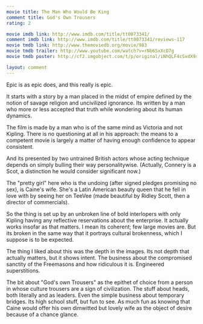 ```yaml
---
movie title: The Man Who Would Be King
comment title: God's Own Trousers
rating: 2

movie imdb link: http://www.imdb.com/title/tt0073341/
comment imdb link: http://www.imdb.com/title/tt0073341/reviews-117
movie tmdb link: http://www.themoviedb.org/movie/983
movie tmdb trailer: http://www.youtube.com/watch?v=rNb6SxXcD7g
movie tmdb poster: http://cf2.imgobject.com/t/p/original/iNhQLF4cSxdX9sO63Lg6kE5gmNu.jpg

layout: comment
---
```


Epic is as epic does, and this really is epic.

It starts with a story by a man placed in the midst of empire defined by the notion of savage religion and uncivilized ignorance. Its written by a man who more or less accepted that truth while wondering about its human dynamics. 

The film is made by a man who is of the same mind as Victoria and not Kipling. There is no questioning at all in his approach: the means to a competent movie is largely a matter of having enough confidence to appear consistent.

And its presented by two untrained British actors whose acting technique depends on simply bulling their way personalitywise. (Actually, Connery is a Scot, a distinction he would consider significant now.) 

The "pretty girl" here who is the undoing (after signed pledges promising no sex), is Caine's wife. She's a Latin American beauty queen that he fell in love with by seeing her on TeeVee (made beautiful by Ridley Scott, then a director of commercials).

So the thing is set up by an unbroken line of bold interlopers with only Kipling having any reflective reservations about the enterprise. It actually works insofar as that matters. I mean its coherent; few large movies are. But its broken in the same way that it portrays cultural brokenness, which I suppose is to be expected.

The thing I liked about this was the depth in the images. Its not depth that actually matters, but it shows intent. The business about the compromised sanctity of the Freemasons and how ridiculous it is. Engineered superstitions.

The bit about "God's own Trousers" as the epithet of choice from a person in whose culture trousers are a sign of civilization. The stuff about heads, both literally and as leaders. Even the simple business about temporary bridges. Its high school stuff, but fun to see. As much fun as knowing that Caine would offer his own dimwitted but lovely wife as the object of desire because of a chance glance.